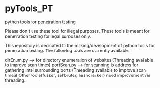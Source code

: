 # pyTools_PT
python tools for penetration testing

Please don't use these tool for illegal purposes. These tools is meant for penetration testing for legal purposes only.

This repository is dedicated to the making/development of python tools for penetration testing.
The following tools are currently available:

dirEnum.py --> for directory enumeration of websites (Threading available to improve scan times)
portScan.py --> for scanning ip address for gathering intel surrounding ports (Threading available to improve scan times)
Other tools(fuzzer, sshbruter, hashcracker) need improvement via threading.
